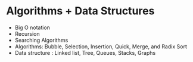 # Algorithms + Data Structures
- Big O notation
- Recursion  
- Searching Algorithms
- Algorithms: Bubble, Selection, Insertion, Quick, Merge, and Radix Sort
- Data structure : Linked list, Tree, Queues, Stacks, Graphs
